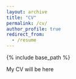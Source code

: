 ```yaml
---
layout: archive
title: "CV"
permalink: /cv/
author_profile: true
redirect_from:
  - /resume
---
```


{% include base_path %}

My CV will be here